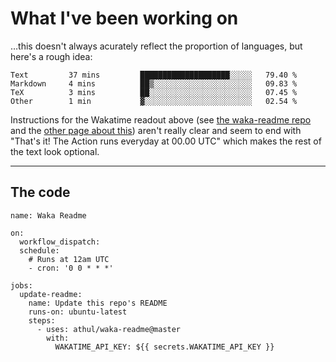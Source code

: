 # What I've been working on

…this doesn't always acurately reflect the proportion of languages, but here's a rough idea:

<!--START_SECTION:waka-->
```text
Text         37 mins         ████████████████████░░░░░   79.40 % 
Markdown     4 mins          ██▒░░░░░░░░░░░░░░░░░░░░░░   09.83 % 
TeX          3 mins          ██░░░░░░░░░░░░░░░░░░░░░░░   07.45 % 
Other        1 min           ▓░░░░░░░░░░░░░░░░░░░░░░░░   02.54 % 
```
<!--END_SECTION:waka-->

Instructions for the Wakatime readout above (see [the waka-readme repo](https://github.com/athul/waka-readme) and the [other page about this](https://github.com/marketplace/actions/waka-readme)) aren't really clear and seem to end with "That's it! The Action runs everyday at 00.00 UTC" which makes the rest of the text look optional.

---

## The code

```
name: Waka Readme

on:
  workflow_dispatch:
  schedule:
    # Runs at 12am UTC
    - cron: '0 0 * * *'

jobs:
  update-readme:
    name: Update this repo's README
    runs-on: ubuntu-latest
    steps:
      - uses: athul/waka-readme@master
        with:
          WAKATIME_API_KEY: ${{ secrets.WAKATIME_API_KEY }}
```
